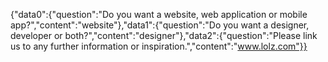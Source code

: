 {"data0":{"question":"Do you want a website, web application or mobile app?","content":"website"},"data1":{"question":"Do you want a designer, developer or both?","content":"designer"},"data2":{"question":"Please link us to any further information or inspiration.","content":"www.lolz.com"}}